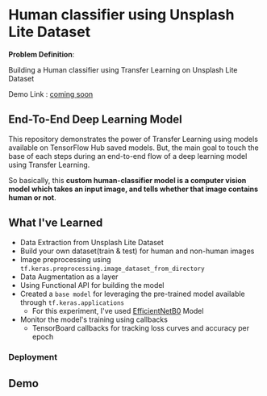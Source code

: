 # Human classifier using Unsplash Lite Dataset

**Problem Definition**:

Building a Human classifier using Transfer Learning on Unsplash Lite Dataset

Demo Link : [coming soon]()

## End-To-End Deep Learning Model 

This repository demonstrates the power of Transfer Learning using models available on TensorFlow Hub saved models. But, the main goal to touch the base of each steps during an end-to-end flow of a deep learning model using Transfer Learning.

So basically, this **custom human-classifier model is a computer vision model which takes an input image, and tells whether that image contains human or not**.

## What I've Learned

- Data Extraction from Unsplash Lite Dataset
- Build your own dataset(train & test) for human and non-human images
- Image preprocessing using `tf.keras.preprocessing.image_dataset_from_directory`
- Data Augmentation as a layer
- Using Functional API for building the model
- Created a `base model` for leveraging the pre-trained model available through `tf.keras.applications`
  - For this experiment, I've used [EfficientNetB0]() Model
- Monitor the model's training using callbacks
  - TensorBoard callbacks for tracking loss curves and accuracy per epoch

### Deployment



## Demo
